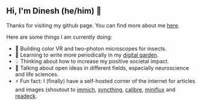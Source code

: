 ## Hi, I'm Dinesh (he/him) 👋

Thanks for visiting my github page. You can find more about me [here](https://dineshnatesan.com/).  

Here are some things I am currently doing:
- 🔭 Building color VR and two-photon microscopes for insects.
- 🌱 Learning to write more periodically in my [digital garden](https://umwelt.dineshnatesan.com/).
- 💡 Thinking about how to increase my positive societal impact.
- 💬 Talking about open ideas in different fields, especially neuroscience and life sciences.
- ⚡ Fun fact: I (finally) have a self-hosted corner of the internet for articles and images (shoutout to [immich](https://immich.app/), [syncthing](https://syncthing.net/), [calibre](https://calibre-ebook.com/), [miniflux](https://miniflux.app/) and [readeck](https://readeck.org/en/).

<!--
**AbstractGeek/abstractgeek** is a ✨ _special_ ✨ repository because its `README.md` (this file) appears on your GitHub profile.

Here are some ideas to get you started:

- 🔭 I’m currently working on ...
- 🌱 I’m currently learning ...
- 👯 I’m looking to collaborate on ...
- 🤔 I’m looking for help with ...
- 💬 Ask me about ...
- 📫 How to reach me: ...
- 😄 Pronouns: ...
- ⚡ Fun fact: ...
-->

